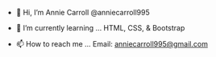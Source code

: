 - 👋 Hi, I’m Annie Carroll @anniecarroll995

- 🌱 I’m currently learning ...
HTML, CSS, & Bootstrap

- 📫 How to reach me ...
Email: anniecarroll995@gmail.com 
